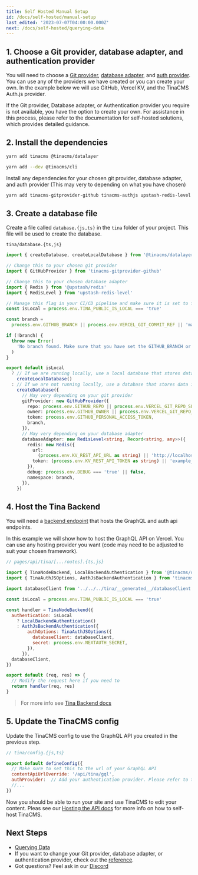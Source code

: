 ```yaml
---
title: Self Hosted Manual Setup
id: /docs/self-hosted/manual-setup
last_edited: '2023-07-07T04:00:00.000Z'
next: /docs/self-hosted/querying-data
---
```


## 1. Choose a Git provider, database adapter, and authentication provider

You will need to choose a [Git provider](/docs/reference/self-hosted/git-provider/overview/), [database adapter](/docs/reference/self-hosted/database-adapter/overview/), and [auth provider](/docs/reference/self-hosted/authentication-provider/overview/). You can use any of the providers we have created or you can create your own. In the example below we will use GitHub, Vercel KV, and the TinaCMS Auth.js provider.

If the Git provider, Database adapter, or Authentication provider you require is not available, you have the option to create your own. For assistance in this process, please refer to the documentation for self-hosted solutions, which provides detailed guidance.

## 2. Install the dependencies

```bash
yarn add tinacms @tinacms/datalayer
```

```bash
yarn add --dev @tinacms/cli
```

Install any dependencies for your chosen git provider, database adapter, and auth provider (This may very to depending on what you have chosen)

```bash
yarn add tinacms-gitprovider-github tinacms-authjs upstash-redis-level @upstash/redis
```

## 3. Create a database file

Create a file called `database.{js,ts}` in the `tina` folder of your project. This file will be used to create the database.

`tina/database.{ts,js}`

```ts
import { createDatabase, createLocalDatabase } from '@tinacms/datalayer'

// Change this to your chosen git provider
import { GitHubProvider } from 'tinacms-gitprovider-github'

// Change this to your chosen database adapter
import { Redis } from '@upstash/redis'
import { RedisLevel } from 'upstash-redis-level'

// Manage this flag in your CI/CD pipeline and make sure it is set to false in production
const isLocal = process.env.TINA_PUBLIC_IS_LOCAL === 'true'

const branch =
  process.env.GITHUB_BRANCH || process.env.VERCEL_GIT_COMMIT_REF || 'main'

if (!branch) {
  throw new Error(
    'No branch found. Make sure that you have set the GITHUB_BRANCH or process.env.VERCEL_GIT_COMMIT_REF environment variable.'
  )
}

export default isLocal
  ? // If we are running locally, use a local database that stores data in memory and writes to the locac filesystem on save
    createLocalDatabase()
  : // If we are not running locally, use a database that stores data in redis and Saves data to github
    createDatabase({
      // May very depending on your git provider
      gitProvider: new GitHubProvider({
        repo: process.env.GITHUB_REPO || process.env.VERCEL_GIT_REPO_SLUG,
        owner: process.env.GITHUB_OWNER || process.env.VERCEL_GIT_REPO_OWNER,
        token: process.env.GITHUB_PERSONAL_ACCESS_TOKEN,
        branch,
      }),
      // May very depending on your database adapter
      databaseAdapter: new RedisLevel<string, Record<string, any>>({
        redis: new Redis({
          url:
            (process.env.KV_REST_API_URL as string) || 'http://localhost:8079',
          token: (process.env.KV_REST_API_TOKEN as string) || 'example_token',
        }),
        debug: process.env.DEBUG === 'true' || false,
        namespace: branch,
      }),
    })
```

## 4. Host the Tina Backend

You will need a [backend endpoint](/docs/self-hosted/tina-backend/nextjs) that hosts the GraphQL and auth api endpoints.

In this example we will show how to host the GraphQL API on Vercel. You can use any hosting provider you want (code may need to be adjusted to suit your chosen framework).

```js
// pages/api/tina/[...routes].{ts,js}

import { TinaNodeBackend, LocalBackendAuthentication } from '@tinacms/datalayer'
import { TinaAuthJSOptions, AuthJsBackendAuthentication } from 'tinacms-authjs'

import databaseClient from '../../../tina/__generated__/databaseClient'

const isLocal = process.env.TINA_PUBLIC_IS_LOCAL === 'true'

const handler = TinaNodeBackend({
  authentication: isLocal
    ? LocalBackendAuthentication()
    : AuthJsBackendAuthentication({
        authOptions: TinaAuthJSOptions({
          databaseClient: databaseClient,
          secret: process.env.NEXTAUTH_SECRET,
        }),
      }),
  databaseClient,
})

export default (req, res) => {
  // Modify the request here if you need to
  return handler(req, res)
}
```

<!-- TODO: move backend docs to reference -->

> For more info see [Tina Backend docs](/docs/self-hosted/tina-backend/nextjs)

## 5. Update the TinaCMS config

Update the TinaCMS config to use the GraphQL API you created in the previous step.

```js
// tina/config.{js,ts}

export default defineConfig({
  // Make sure to set this to the url of your GraphQL API
  contentApiUrlOverride: '/api/tina/gql',
  authProvider:  // Add your authentication provider. Please refer to the docs for your chosen authentication provider.
  //...
})
```

Now you should be able to run your site and use TinaCMS to edit your content. Pleas see our [Hosting the API docs](/docs/self-hosted/graphql-endpoint/overview/) for more info on how to self-host TinaCMS.

## Next Steps

- [Querying Data](/docs/self-hosted/querying-data)
- If you want to change your Git provider, database adapter, or authentication provider, check out the [reference](/docs/reference/self-hosted/overview/).
- Got questions? Feel ask in our [Discord](https://discord.com/invite/zumN63Ybpf)
